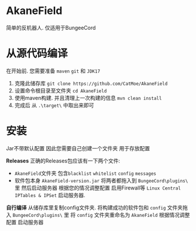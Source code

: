 # AkaneField  

简单的反机器人. 仅适用于BungeeCord

# 从源代码编译  

在开始前. 您需要准备 `maven` `git` 和 `JDK17`

1. 克隆此储存库 `git clone https://github.com/CatMoe/AkaneField`
2. 设置命令根目录至文件夹 `cd AkaneField`
3. 使用maven构建. 并且清理上一次构建的信息 `mvn clean install`
4. 完成后 从 `.\target\` 中取出来即可

# 安装

Jar不带默认配置 因此您需要自己创建一个文件夹 用于存放配置

**Releases**
正确的Releases包应该有一下两个文件:

- `AkaneField`文件夹 包含`blacklist` `whitelist` `config` `messages`
- 软件包本身 `AkaneField-version.jar`
将两者都拖入到 `BungeeCord\plugins\` 里 然后启动服务器
根据您的情况调整配置 启用Firewall等 `Linux Central IPTables & IPSet`
启动服务器.
  
**自行编译**
从储存库里复制config文件夹.
将构建成功的软件包和 `config` 文件夹拖入 `BungeeCord\plugins\` 里
将 `config` 文件夹重命名为 `AkaneField`
根据情况调整配置
启动服务器
